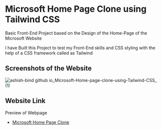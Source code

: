 # Microsoft Home Page Clone using Tailwind CSS

Basic Front-End Project based on the Design of the Home-Page of the Microsoft Website

I have Built this Project to test my Front-End skills and CSS styling with the help of a CSS framework called as Tailwind

## Screenshots of the Website

![ashish-bind github io_Microsoft-Home-page-clone-using-Tailwind-CSS_ (1)](https://user-images.githubusercontent.com/121487855/226958930-d9ba5b4e-8204-4db6-bd4e-750dd09e90fd.png)

## Website Link
Preview of Webpage

- [Microsoft Home Page Clone](https://ashish-bind.github.io/Microsoft-Home-page-clone-using-Tailwind-CSS/)
